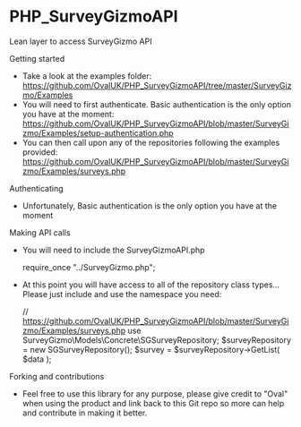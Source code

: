 PHP_SurveyGizmoAPI
==================

Lean layer to access SurveyGizmo API

Getting started

- Take a look at the examples folder: https://github.com/OvalUK/PHP_SurveyGizmoAPI/tree/master/SurveyGizmo/Examples
- You will need to first authenticate. Basic authentication is the only option you have at the moment: https://github.com/OvalUK/PHP_SurveyGizmoAPI/blob/master/SurveyGizmo/Examples/setup-authentication.php
- You can then call upon any of the repositories following the examples provided: https://github.com/OvalUK/PHP_SurveyGizmoAPI/blob/master/SurveyGizmo/Examples/surveys.php

Authenticating

- Unfortunately, Basic authentication is the only option you have at the moment

Making API calls

- You will need to include the SurveyGizmoAPI.php

    require_once "../SurveyGizmo.php"; 

- At this point you will have access to all of the repository class types... Please just include and use the namespace you need:

    // https://github.com/OvalUK/PHP_SurveyGizmoAPI/blob/master/SurveyGizmo/Examples/surveys.php
    use SurveyGizmo\Models\Concrete\SGSurveyRepository; 
    $surveyRepository = new SGSurveyRepository();
    $survey = $surveyRepository->GetList( $data ); 

Forking and contributions

- Feel free to use this library for any purpose, please give credit to "Oval" when using the product and link back to this Git repo so more can help and contribute in making it better.
